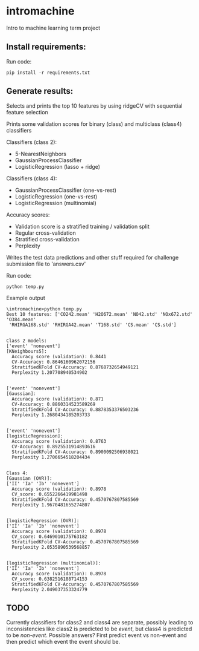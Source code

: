 # intromachine
Intro to machine learning term project


## Install requirements:

Run code:

```
pip install -r requirements.txt
```


## Generate results: 

Selects and prints the top 10 features by using ridgeCV with sequential feature selection

Prints some validation scores for binary (class) and multiclass (class4) classifiers

Classifiers (class 2):
- 5-NearestNeighbors
- GaussianProcessClassifier
- LogisticRegression (lasso + ridge)
	
Classifiers (class 4):
- GaussianProcessClassifier (one-vs-rest)
- LogisticRegression (one-vs-rest)
- LogisticRegression (multinomial)

Accuracy scores:
- Validation score is a stratified training / validation split
- Regular cross-validation
- Stratified cross-validation
- Perplexity

Writes the test data predictions and other stuff required for challenge submission file to 'answers.csv'

Run code:
```
python temp.py
```

Example output
```
\intromachine>python temp.py
Best 10 features: ['CO242.mean' 'H2O672.mean' 'NO42.std' 'NOx672.std' 'O384.mean'
 'RHIRGA168.std' 'RHIRGA42.mean' 'T168.std' 'CS.mean' 'CS.std']


Class 2 models:
['event' 'nonevent']
[KNeighbours5]:
  Accuracy score (validation): 0.8441
  CV-Accuracy: 0.8646160962072156
  StratifiedKFold CV-Accuracy: 0.8768732654949121
  Perplexity 1.207708940534902


['event' 'nonevent']
[Gaussian]:
  Accuracy score (validation): 0.871
  CV-Accuracy: 0.8860314523589269
  StratifiedKFold CV-Accuracy: 0.8878353376503236
  Perplexity 1.2680434185203733


['event' 'nonevent']
[logisticRegression]:
  Accuracy score (validation): 0.8763
  CV-Accuracy: 0.8925531914893616
  StratifiedKFold CV-Accuracy: 0.8900092506938021
  Perplexity 1.2706654518204434


Class 4:
[Gaussian (OVR)]:
['II' 'Ia' 'Ib' 'nonevent']
  Accuracy score (validation): 0.8978
  CV_score: 0.6552266419981498
  StratifiedKFold CV-Accuracy: 0.4570767807585569
  Perplexity 1.9670481655274807


[logisticRegression (OVR)]:
['II' 'Ia' 'Ib' 'nonevent']
  Accuracy score (validation): 0.8978
  CV_score: 0.6469010175763182
  StratifiedKFold CV-Accuracy: 0.4570767807585569
  Perplexity 2.0535890539568857


[logisticRegression (multinomial)]:
['II' 'Ia' 'Ib' 'nonevent']
  Accuracy score (validation): 0.8978
  CV_score: 0.6382516188714153
  StratifiedKFold CV-Accuracy: 0.4570767807585569
  Perplexity 2.049037353324779
```

## TODO

Currently classifiers for class2 and class4 are separate, possibly leading to inconsistencies like class2 is predicted to be *event*, but class4 is predicted to be *non-event*. Possible answers? First predict event vs non-event and then predict which event the event should be.
